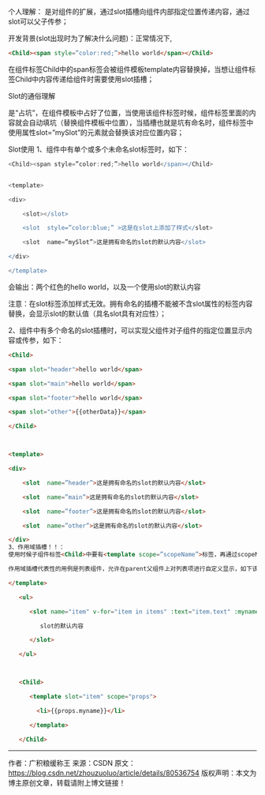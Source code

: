 个人理解：
是对组件的扩展，通过slot插槽向组件内部指定位置传递内容，通过slot可以父子传参；


开发背景(slot出现时为了解决什么问题)：正常情况下,
```html
<Child><span style=”color:red;”>hello world</span></Child>
```
在组件标签Child中的span标签会被组件模板template内容替换掉，当想让组件标签Child中内容传递给组件时需要使用slot插槽；

Slot的通俗理解

是“占坑”，在组件模板中占好了位置，当使用该组件标签时候，组件标签里面的内容就会自动填坑（替换组件模板中<slot>位置），当插槽也就是坑<slot name=”mySlot”>有命名时，组件标签中使用属性slot=”mySlot”的元素就会替换该对应位置内容；


Slot使用
1、组件中有单个或多个未命名slot标签时，如下：
```groovy
<Child><span style=”color:red;”>hello world</span></Child>   


<template>    

<div>

	<slot></slot>

	<slot  style=”color:blue;” >这是在slot上添加了样式</slot>

	<slot  name=”mySlot”>这是拥有命名的slot的默认内容</slot>

</div>

</template>
```

会输出：两个红色的hello world，以及一个使用slot的默认内容



注意：在slot标签添加样式无效。拥有命名的插槽不能被不含slot属性的标签内容替换，会显示slot的默认值（具名slot具有对应性）；


2、组件中有多个命名的slot插槽时，可以实现父组件对子组件的指定位置显示内容或传参，如下：

```html
<Child>

<span slot="header">hello world</span>

<span slot="main">hello world</span>

<span slot="footer">hello world</span>

<span slot="other">{{otherData}}</span>

</Child>



<template>

<div>

	<slot  name=”header”>这是拥有命名的slot的默认内容</slot>

	<slot  name=”main”>这是拥有命名的slot的默认内容</slot>

	<slot  name=”footer”>这是拥有命名的slot的默认内容</slot>

	<slot  name=”other”>这是拥有命名的slot的默认内容</slot>

</div>
3、作用域插槽！！：
使用时候子组件标签<Child>中要有<template scope=”scopeName”>标签，再通过scopeName.childProp就可以调用子组件模板中的childProp绑定的数据，所以作用域插槽是一种子传父传参的方式，解决了普通slot在parent中无法访问child数据的去问题；

作用域插槽代表性的用例是列表组件，允许在parent父组件上对列表项进行自定义显示，如下该items的所有列表项都可以通过slot定义后传递给父组件使用，也就是说数据是相同的，不同的场景页面可以有不同的展示方式：

</template>

   <ul>

      <slot name="item" v-for="item in items" :text="item.text" :myname="item.myname" >

         slot的默认内容

      </slot>

   </ul>



   <Child>

      <template slot="item" scope="props">

        <li>{{props.myname}}</li>

      </template>

   </Child>
```
--------------------- 
作者：广积粮缓称王 
来源：CSDN 
原文：https://blog.csdn.net/zhouzuoluo/article/details/80536754 
版权声明：本文为博主原创文章，转载请附上博文链接！

